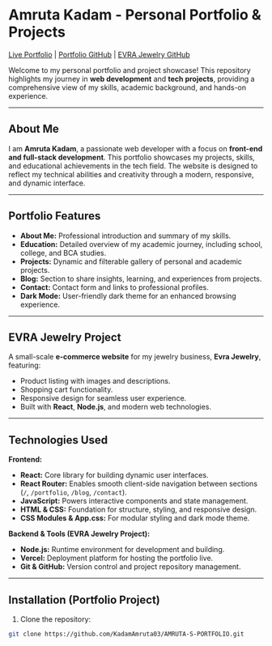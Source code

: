 # Amruta Kadam - Personal Portfolio & Projects

[Live Portfolio](https://amruta-s-portfolio-ma8y.vercel.app/) | [Portfolio GitHub](https://github.com/KadamAmruta03/AMRUTA-S-PORTFOLIO) | [EVRA Jewelry GitHub](https://github.com/KadamAmruta03/EVRA_JEWLRY)

Welcome to my personal portfolio and project showcase! This repository highlights my journey in **web development** and **tech projects**, providing a comprehensive view of my skills, academic background, and hands-on experience.

---

## About Me

I am **Amruta Kadam**, a passionate web developer with a focus on **front-end and full-stack development**. This portfolio showcases my projects, skills, and educational achievements in the tech field. The website is designed to reflect my technical abilities and creativity through a modern, responsive, and dynamic interface.

---

## Portfolio Features

- **About Me:** Professional introduction and summary of my skills.
- **Education:** Detailed overview of my academic journey, including school, college, and BCA studies.
- **Projects:** Dynamic and filterable gallery of personal and academic projects.
- **Blog:** Section to share insights, learning, and experiences from projects.
- **Contact:** Contact form and links to professional profiles.
- **Dark Mode:** User-friendly dark theme for an enhanced browsing experience.

---

## EVRA Jewelry Project

A small-scale **e-commerce website** for my jewelry business, **Evra Jewelry**, featuring:

- Product listing with images and descriptions.
- Shopping cart functionality.
- Responsive design for seamless user experience.
- Built with **React**, **Node.js**, and modern web technologies.

---

## Technologies Used

**Frontend:**

- **React:** Core library for building dynamic user interfaces.
- **React Router:** Enables smooth client-side navigation between sections (`/`, `/portfolio`, `/blog`, `/contact`).
- **JavaScript:** Powers interactive components and state management.
- **HTML & CSS:** Foundation for structure, styling, and responsive design.
- **CSS Modules & App.css:** For modular styling and dark mode theme.

**Backend & Tools (EVRA Jewelry Project):**

- **Node.js:** Runtime environment for development and building.
- **Vercel:** Deployment platform for hosting the portfolio live.
- **Git & GitHub:** Version control and project repository management.

---

## Installation (Portfolio Project)

1. Clone the repository:

```bash
git clone https://github.com/KadamAmruta03/AMRUTA-S-PORTFOLIO.git

